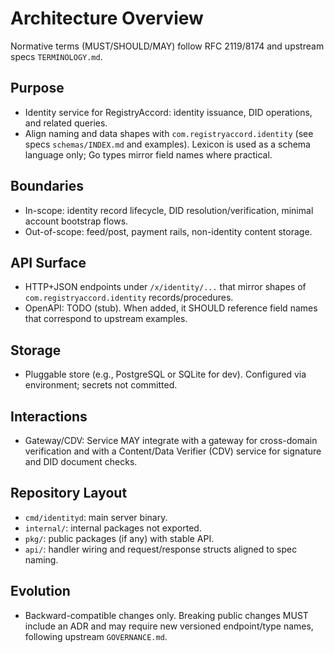# Architecture Overview

Normative terms (MUST/SHOULD/MAY) follow RFC 2119/8174 and upstream specs `TERMINOLOGY.md`.

## Purpose
- Identity service for RegistryAccord: identity issuance, DID operations, and related queries.
- Align naming and data shapes with `com.registryaccord.identity` (see specs `schemas/INDEX.md` and examples). Lexicon is used as a schema language only; Go types mirror field names where practical.

## Boundaries
- In-scope: identity record lifecycle, DID resolution/verification, minimal account bootstrap flows.
- Out-of-scope: feed/post, payment rails, non-identity content storage.

## API Surface
- HTTP+JSON endpoints under `/x/identity/...` that mirror shapes of `com.registryaccord.identity` records/procedures.
- OpenAPI: TODO (stub). When added, it SHOULD reference field names that correspond to upstream examples.

## Storage
- Pluggable store (e.g., PostgreSQL or SQLite for dev). Configured via environment; secrets not committed.

## Interactions
- Gateway/CDV: Service MAY integrate with a gateway for cross-domain verification and with a Content/Data Verifier (CDV) service for signature and DID document checks.

## Repository Layout
- `cmd/identityd`: main server binary.
- `internal/`: internal packages not exported.
- `pkg/`: public packages (if any) with stable API.
- `api/`: handler wiring and request/response structs aligned to spec naming.

## Evolution
- Backward-compatible changes only. Breaking public changes MUST include an ADR and may require new versioned endpoint/type names, following upstream `GOVERNANCE.md`.
